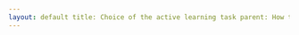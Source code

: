 ```yaml
---
layout: default title: Choice of the active learning task parent: How to use ALAMBIC has_children: true nav_order: 4
---
```


